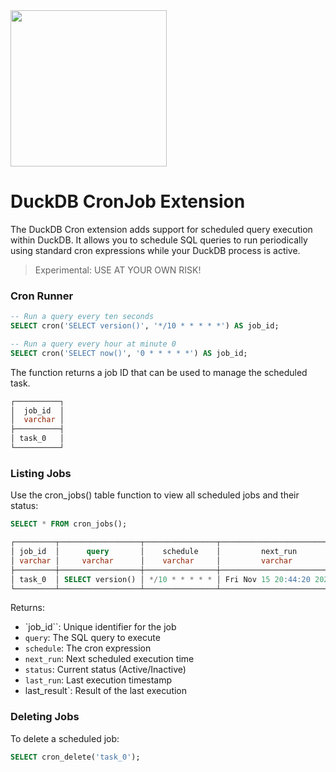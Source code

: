 <img src="https://github.com/user-attachments/assets/46a5c546-7e9b-42c7-87f4-bc8defe674e0" width=250 />

# DuckDB CronJob Extension
The DuckDB Cron extension adds support for scheduled query execution within DuckDB. It allows you to schedule SQL queries to run periodically using standard cron expressions while your DuckDB process is active.

> Experimental: USE AT YOUR OWN RISK!


### Cron Runner
```sql
-- Run a query every ten seconds
SELECT cron('SELECT version()', '*/10 * * * * *') AS job_id;

-- Run a query every hour at minute 0
SELECT cron('SELECT now()', '0 * * * * *') AS job_id;
```

The function returns a job ID that can be used to manage the scheduled task.

```sql
┌──────────┐
│  job_id  │
│  varchar │
├──────────┤
│ task_0   │
└──────────┘
```

### Listing Jobs
Use the cron_jobs() table function to view all scheduled jobs and their status:
```sql
SELECT * FROM cron_jobs();

┌─────────┬──────────────────┬────────────────┬──────────────────────────┬─────────┬──────────────────────────┬─────────────┐
│ job_id  │      query       │    schedule    │         next_run         │ status  │         last_run         │ last_result │
│ varchar │     varchar      │    varchar     │         varchar          │ varchar │         varchar          │   varchar   │
├─────────┼──────────────────┼────────────────┼──────────────────────────┼─────────┼──────────────────────────┼─────────────┤
│ task_0  │ SELECT version() │ */10 * * * * * │ Fri Nov 15 20:44:20 2024 │ Active  │ Fri Nov 15 20:44:10 2024 │ Success     │
└─────────┴──────────────────┴────────────────┴──────────────────────────┴─────────┴──────────────────────────┴─────────────┘
```

Returns:

- `job_id``: Unique identifier for the job
- `query`: The SQL query to execute
- `schedule`: The cron expression
- `next_run`: Next scheduled execution time
- `status`: Current status (Active/Inactive)
- `last_run`: Last execution timestamp
-  last_result`: Result of the last execution

### Deleting Jobs
To delete a scheduled job:
```sql
SELECT cron_delete('task_0');
```
